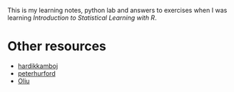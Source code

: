 This is my learning notes, python lab and answers to exercises when I was learning *Introduction to Statistical Learning with R*.

# Other resources
* [hardikkamboj](https://github.com/hardikkamboj/An-Introduction-to-Statistical-Learning)
* [peterhurford](https://github.com/peterhurford/statsnotes)
* [Oliu](https://github.com/0liu/ISLR)